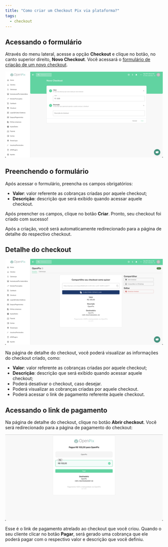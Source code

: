 ```yaml
---
title: "Como criar um Checkout Pix via plataforma?"
tags:
  - checkout
---
```


## Acessando o formulário

Através do menu lateral, acesse a opção **Checkout** e clique no botão, no canto superior direito,
**Novo Checkout**. Você acessará o [formulário de criação de um novo checkout](https://app.openpix.com.br/home/checkouts/list).

![Formulário de criação de um checkout](./__assets__/checkout-create-form.png)

## Preenchendo o formulário

Após acessar o formulário, preencha os campos obrigatórios:

- **Valor**: valor referente as cobranças criadas por aquele checkout;
- **Descrição**: descrição que será exibido quando acessar aquele checkout.

Após preencher os campos, clique no botão **Criar**. Pronto,
seu checkout foi criado com sucesso!

Após a criação, você será automaticamente redirecionado para a página de detalhe do respectivo checkout.

## Detalhe do checkout

![Detalhe de um checkout](./__assets__/checkout-detail.png)

Na página de detalhe do checkout, você poderá visualizar as informações do checkout criado, como:

- **Valor**: valor referente as cobranças criadas por aquele checkout;
- **Descrição**: descrição que será exibido quando acessar aquele checkout;
- Poderá desativar o checkout, caso desejar.
- Poderá visualizar as cobranças criadas por aquele checkout.
- Poderá acessar o link de pagamento referente àquele checkout.

## Acessando o link de pagamento

Na página de detalhe do checkout, clique no botão **Abrir checkout**.
Você será redirecionado para a página de pagamento do checkout:

![Link de pagamento de um checkout](./__assets__/checkout-payment-link.png)

Esse é o link de pagamento atrelado ao checkout que você criou.
Quando o seu cliente clicar no botão **Pagar**, será gerado uma
cobrança que ele poderá pagar com o respectivo valor e descrição
que você definiu.
